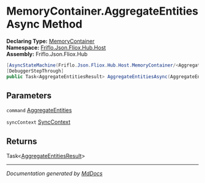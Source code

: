 ﻿<!--  
  <auto-generated>   
    The contents of this file were generated by a tool.  
    Changes to this file may be list if the file is regenerated  
  </auto-generated>   
-->

# MemoryContainer.AggregateEntitiesAsync Method

**Declaring Type:** [MemoryContainer](../index.md)  
**Namespace:** [Friflo.Json.Fliox.Hub.Host](../../index.md)  
**Assembly:** Friflo.Json.Fliox.Hub

```csharp
[AsyncStateMachine(Friflo.Json.Fliox.Hub.Host.MemoryContainer/<AggregateEntitiesAsync>d__17)]
[DebuggerStepThrough]
public Task<AggregateEntitiesResult> AggregateEntitiesAsync(AggregateEntities command, SyncContext syncContext);
```

## Parameters

`command`  [AggregateEntities](../../../Protocol/Tasks/AggregateEntities/index.md)

`syncContext`  [SyncContext](../../SyncContext/index.md)

## Returns

Task\<[AggregateEntitiesResult](../../../Protocol/Tasks/AggregateEntitiesResult/index.md)\>

___

*Documentation generated by [MdDocs](https://github.com/ap0llo/mddocs)*
